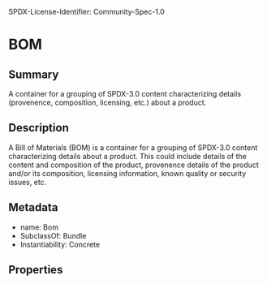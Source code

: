 SPDX-License-Identifier: Community-Spec-1.0

# BOM

## Summary

A container for a grouping of SPDX-3.0 content characterizing details
(provenence, composition, licensing, etc.) about a product.

## Description

A Bill of Materials (BOM) is a container for a grouping of SPDX-3.0 content
characterizing details about a product.
This could include details of the content and composition of the product,
provenence details of the product and/or
its composition, licensing information, known quality or security issues, etc.

## Metadata

- name: Bom
- SubclassOf: Bundle
- Instantiability: Concrete

## Properties

